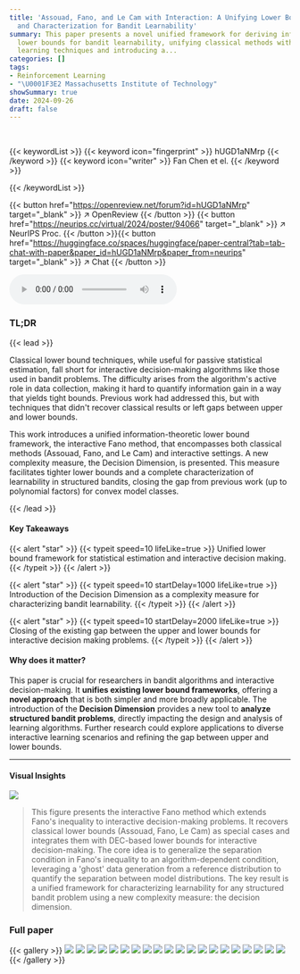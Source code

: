 ```yaml
---
title: 'Assouad, Fano, and Le Cam with Interaction: A Unifying Lower Bound Framework
  and Characterization for Bandit Learnability'
summary: This paper presents a novel unified framework for deriving information-theoretic
  lower bounds for bandit learnability, unifying classical methods with interactive
  learning techniques and introducing a...
categories: []
tags:
- Reinforcement Learning
- "\U0001F3E2 Massachusetts Institute of Technology"
showSummary: true
date: 2024-09-26
draft: false
---
```


<br>

{{< keywordList >}}
{{< keyword icon="fingerprint" >}} hUGD1aNMrp {{< /keyword >}}
{{< keyword icon="writer" >}} Fan Chen et el. {{< /keyword >}}
 
{{< /keywordList >}}

{{< button href="https://openreview.net/forum?id=hUGD1aNMrp" target="_blank" >}}
↗ OpenReview
{{< /button >}}
{{< button href="https://neurips.cc/virtual/2024/poster/94066" target="_blank" >}}
↗ NeurIPS Proc.
{{< /button >}}{{< button href="https://huggingface.co/spaces/huggingface/paper-central?tab=tab-chat-with-paper&paper_id=hUGD1aNMrp&paper_from=neurips" target="_blank" >}}
↗ Chat
{{< /button >}}



<audio controls>
    <source src="https://ai-paper-reviewer.com/hUGD1aNMrp/podcast.wav" type="audio/wav">
    Your browser does not support the audio element.
</audio>


### TL;DR


{{< lead >}}

Classical lower bound techniques, while useful for passive statistical estimation, fall short for interactive decision-making algorithms like those used in bandit problems.  The difficulty arises from the algorithm's active role in data collection, making it hard to quantify information gain in a way that yields tight bounds. Previous work had addressed this, but with techniques that didn't recover classical results or left gaps between upper and lower bounds.

This work introduces a unified information-theoretic lower bound framework, the interactive Fano method, that encompasses both classical methods (Assouad, Fano, and Le Cam) and interactive settings.  A new complexity measure, the Decision Dimension, is presented. This measure facilitates tighter lower bounds and a complete characterization of learnability in structured bandits, closing the gap from previous work (up to polynomial factors) for convex model classes.

{{< /lead >}}


#### Key Takeaways

{{< alert "star" >}}
{{< typeit speed=10 lifeLike=true >}} Unified lower bound framework for statistical estimation and interactive decision making. {{< /typeit >}}
{{< /alert >}}

{{< alert "star" >}}
{{< typeit speed=10 startDelay=1000 lifeLike=true >}} Introduction of the Decision Dimension as a complexity measure for characterizing bandit learnability. {{< /typeit >}}
{{< /alert >}}

{{< alert "star" >}}
{{< typeit speed=10 startDelay=2000 lifeLike=true >}} Closing of the existing gap between the upper and lower bounds for interactive decision making problems. {{< /typeit >}}
{{< /alert >}}

#### Why does it matter?
This paper is crucial for researchers in bandit algorithms and interactive decision-making.  It **unifies existing lower bound frameworks**, offering a **novel approach** that is both simpler and more broadly applicable. The introduction of the **Decision Dimension** provides a new tool to **analyze structured bandit problems**, directly impacting the design and analysis of learning algorithms.  Further research could explore applications to diverse interactive learning scenarios and refining the gap between upper and lower bounds.

------
#### Visual Insights



![](https://ai-paper-reviewer.com/hUGD1aNMrp/figures_0_1.jpg)

> This figure presents the interactive Fano method which extends Fano's inequality to interactive decision-making problems. It recovers classical lower bounds (Assouad, Fano, Le Cam) as special cases and integrates them with DEC-based lower bounds for interactive decision-making.  The core idea is to generalize the separation condition in Fano's inequality to an algorithm-dependent condition, leveraging a 'ghost' data generation from a reference distribution to quantify the separation between model distributions. The key result is a unified framework for characterizing learnability for any structured bandit problem using a new complexity measure: the decision dimension.







### Full paper

{{< gallery >}}
<img src="https://ai-paper-reviewer.com/hUGD1aNMrp/1.png" class="grid-w50 md:grid-w33 xl:grid-w25" />
<img src="https://ai-paper-reviewer.com/hUGD1aNMrp/2.png" class="grid-w50 md:grid-w33 xl:grid-w25" />
<img src="https://ai-paper-reviewer.com/hUGD1aNMrp/3.png" class="grid-w50 md:grid-w33 xl:grid-w25" />
<img src="https://ai-paper-reviewer.com/hUGD1aNMrp/4.png" class="grid-w50 md:grid-w33 xl:grid-w25" />
<img src="https://ai-paper-reviewer.com/hUGD1aNMrp/5.png" class="grid-w50 md:grid-w33 xl:grid-w25" />
<img src="https://ai-paper-reviewer.com/hUGD1aNMrp/6.png" class="grid-w50 md:grid-w33 xl:grid-w25" />
<img src="https://ai-paper-reviewer.com/hUGD1aNMrp/7.png" class="grid-w50 md:grid-w33 xl:grid-w25" />
<img src="https://ai-paper-reviewer.com/hUGD1aNMrp/8.png" class="grid-w50 md:grid-w33 xl:grid-w25" />
<img src="https://ai-paper-reviewer.com/hUGD1aNMrp/9.png" class="grid-w50 md:grid-w33 xl:grid-w25" />
<img src="https://ai-paper-reviewer.com/hUGD1aNMrp/10.png" class="grid-w50 md:grid-w33 xl:grid-w25" />
<img src="https://ai-paper-reviewer.com/hUGD1aNMrp/11.png" class="grid-w50 md:grid-w33 xl:grid-w25" />
<img src="https://ai-paper-reviewer.com/hUGD1aNMrp/12.png" class="grid-w50 md:grid-w33 xl:grid-w25" />
<img src="https://ai-paper-reviewer.com/hUGD1aNMrp/13.png" class="grid-w50 md:grid-w33 xl:grid-w25" />
<img src="https://ai-paper-reviewer.com/hUGD1aNMrp/14.png" class="grid-w50 md:grid-w33 xl:grid-w25" />
<img src="https://ai-paper-reviewer.com/hUGD1aNMrp/15.png" class="grid-w50 md:grid-w33 xl:grid-w25" />
<img src="https://ai-paper-reviewer.com/hUGD1aNMrp/16.png" class="grid-w50 md:grid-w33 xl:grid-w25" />
<img src="https://ai-paper-reviewer.com/hUGD1aNMrp/17.png" class="grid-w50 md:grid-w33 xl:grid-w25" />
<img src="https://ai-paper-reviewer.com/hUGD1aNMrp/18.png" class="grid-w50 md:grid-w33 xl:grid-w25" />
<img src="https://ai-paper-reviewer.com/hUGD1aNMrp/19.png" class="grid-w50 md:grid-w33 xl:grid-w25" />
<img src="https://ai-paper-reviewer.com/hUGD1aNMrp/20.png" class="grid-w50 md:grid-w33 xl:grid-w25" />
{{< /gallery >}}